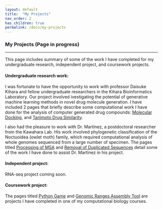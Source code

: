 ```yaml
---
layout: default
title:  "My Projects"
nav_order: 2
has_children: true
permalink: /docs/my-projects
---
```

### My Projects (Page in progress)
---------------------------------------------------------------
This page includes summary of some of the work I have completed for my undergraduate research, independent project, and coursework projects.   

#### Undergraduate research work:  
I was fortunate to have the opportunity to work with professor Daisuke Kihara and fellow undergraduate researchers in the Kihara Bioinformatics Laboratory. Our project involved ivestigating the potential of generative machine learning methods in novel drug molecule generation. I have included 2 pages that briefly describe some computational work I have done for the analysis of computer generated drug compounds: [Molecular Docking](https://nhwivo.github.io/docs/my-projects/docking_ligands.html), and [Tanimoto Drug Similarity](https://nhwivo.github.io/docs/my-projects/tanimoto_calc.html).   

I also had the pleasure to work with Dr. Martinez, a postdoctoral researcher from the Kawahara Lab. His work involved phylogenetic classification of the Noctuoidea (owlet moth) family, which required computational analysis of whole genomes sequenced from a large number of specimen. The pages titled [Processing of MSA](https://nhwivo.github.io/docs/my-projects/process_MSA.html) and [Removal of Duplicated Sequences](https://nhwivo.github.io/docs/my-projects/remove_duplicates.html) detail some of the work I have done to assist Dr. Martinez in his project. 

#### Independent project: 
RNA-seq project coming soon. 

#### Coursework project: 
The pages titled [Python Game](https://nhwivo.github.io/docs/my-projects/biol595proj.html) and [Genomic Ranges Assembly Tool](https://nhwivo.github.io/docs/my-projects/genomic%20ranges%20assembly.html) are projects I have completed in one of my computational biology courses. 
